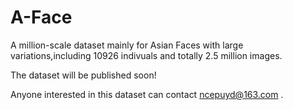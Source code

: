 # A-Face
A million-scale dataset mainly for Asian Faces with large variations,including 10926 indivuals and totally 2.5 million images.

The dataset will be published soon!

Anyone interested in this dataset can contact ncepuyd@163.com .
